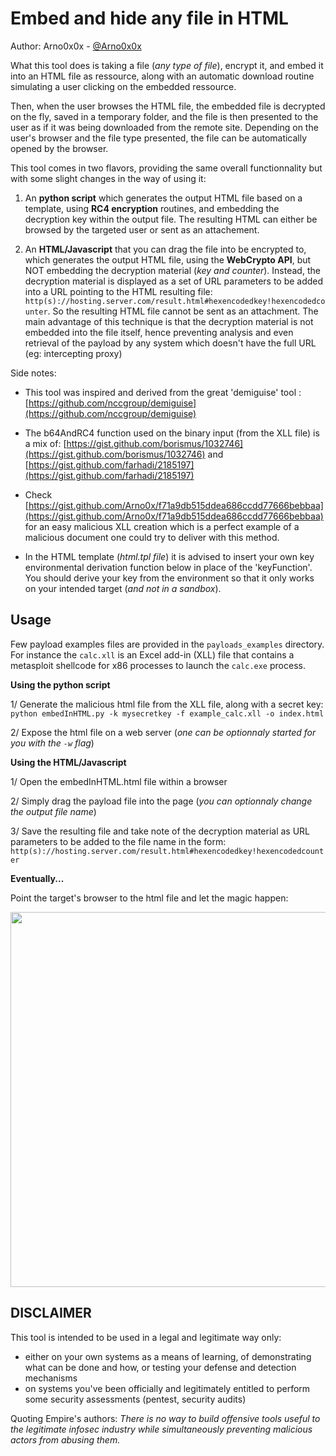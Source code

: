 Embed and hide any file in HTML
============

Author: Arno0x0x - [@Arno0x0x](http://twitter.com/Arno0x0x)

What this tool does is taking a file (*any type of file*), encrypt it, and embed it into an HTML file as ressource, along with an automatic download routine simulating a user clicking on the embedded ressource.

Then, when the user browses the HTML file, the embedded file is decrypted on the fly, saved in a temporary folder, and the file is then presented to the user as if it was being downloaded from the remote site. Depending on the user's browser and the file type presented, the file can be automatically opened by the browser.

This tool comes in two flavors, providing the same overall functionnality but with some slight changes in the way of using it:

  1. An **python script** which generates the output HTML file based on a template, using **RC4 encryption** routines, and embedding the decryption key within the output file. The resulting HTML can either be browsed by the targeted user or sent as an attachement.

  2. An **HTML/Javascript** that you can drag the file into be encrypted to, which generates the output HTML file, using the **WebCrypto API**, but NOT embedding the decryption material (*key and counter*). Instead, the decryption material is displayed as a set of URL parameters to be added into a URL pointing to the HTML resulting file: `http(s)://hosting.server.com/result.html#hexencodedkey!hexencodedcounter`. So the resulting HTML file cannot be sent as an attachment.
  The main advantage of this technique is that the decryption material is not embedded into the file itself, hence preventing analysis and even retrieval of the payload by any system which doesn't have the full URL (eg: intercepting proxy)

Side notes:
- This tool was inspired and derived from the great 'demiguise' tool : [https://github.com/nccgroup/demiguise](https://github.com/nccgroup/demiguise)

- The b64AndRC4 function used on the binary input (from the XLL file) is a mix of:
[https://gist.github.com/borismus/1032746](https://gist.github.com/borismus/1032746) and [https://gist.github.com/farhadi/2185197](https://gist.github.com/farhadi/2185197)

- Check [https://gist.github.com/Arno0x/f71a9db515ddea686ccdd77666bebbaa](https://gist.github.com/Arno0x/f71a9db515ddea686ccdd77666bebbaa) for an easy malicious XLL creation which is a perfect example of a malicious document one could try to deliver with this method.

- In the HTML template (*html.tpl file*) it is advised to insert your own key environmental derivation function below in place
of the 'keyFunction'. You should derive your key from the environment so that it only works on your intended target (*and not in a sandbox*).

Usage
----------------------

Few payload examples files are provided in the `payloads_examples` directory. For instance the `calc.xll` is an Excel add-in (XLL) file that contains a metasploit shellcode for x86 processes to launch the `calc.exe` process.

**Using the python script**

1/ Generate the malicious html file from the XLL file, along with a secret key:
`python embedInHTML.py -k mysecretkey -f example_calc.xll -o index.html`

2/ Expose the html file on a web server (*one can be optionnaly started for you with the `-w` flag*)

**Using the HTML/Javascript**

1/ Open the embedInHTML.html file within a browser

2/ Simply drag the payload file into the page (*you can optionnaly change the output file name*)

3/ Save the resulting file and take note of the decryption material as URL parameters to be added to the file name in the form: `http(s)://hosting.server.com/result.html#hexencodedkey!hexencodedcounter`


**Eventually...**

Point the target's browser to the html file and let the magic happen:

<img src="https://dl.dropboxusercontent.com/s/d53j2yev8itwu4e/deliverXLLviaHTML.jpg?dl=0" width="600">

DISCLAIMER
----------------
This tool is intended to be used in a legal and legitimate way only:
  - either on your own systems as a means of learning, of demonstrating what can be done and how, or testing your defense and detection mechanisms
  - on systems you've been officially and legitimately entitled to perform some security assessments (pentest, security audits)

Quoting Empire's authors:
*There is no way to build offensive tools useful to the legitimate infosec industry while simultaneously preventing malicious actors from abusing them.*
